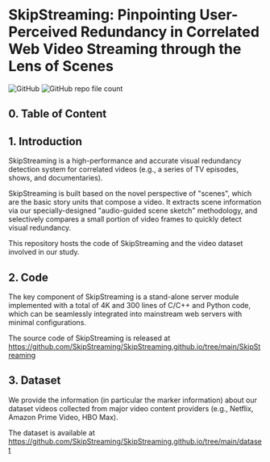 # SkipStreaming: Pinpointing User-Perceived Redundancy in Correlated Web Video Streaming through the Lens of Scenes

![GitHub](https://img.shields.io/github/license/SkipStreaming/SkipStreaming.github.io?color=blue)
![GitHub repo file count](https://img.shields.io/github/directory-file-count/SkipStreaming/SkipStreaming.github.io?color=yellow)

## 0. Table of Content

## 1. Introduction

SkipStreaming is a high-performance and accurate visual redundancy detection system for correlated videos (e.g., a series of TV episodes, shows, and documentaries).

SkipStreaming is built based on the novel perspective of "scenes", which are the basic story units that compose a video. It extracts scene information via our specially-designed "audio-guided scene sketch" methodology, and selectively compares a small portion of video frames to quickly detect visual redundancy.

This repository hosts the code of SkipStreaming and the video dataset involved in our study.

## 2. Code

The key component of SkipStreaming is a stand-alone server module implemented with a total of 4K and 300 lines of C/C++ and Python code, which can be seamlessly integrated into mainstream web servers with minimal configurations.

The source code of SkipStreaming is released at https://github.com/SkipStreaming/SkipStreaming.github.io/tree/main/SkipStreaming

## 3. Dataset

We provide the information (in particular the marker information) about our dataset videos collected from major video content providers (e.g., Netflix, Amazon Prime Video, HBO Max).

The dataset is available at https://github.com/SkipStreaming/SkipStreaming.github.io/tree/main/dataset


